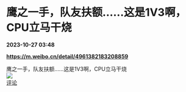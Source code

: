 # 鹰之一手，队友扶额……这是1V3啊，CPU立马干烧

**2023-10-27 03:48**

**https://m.weibo.cn/detail/4961382183208859**

鹰之一手，队友扶额……这是1V3啊，CPU立马干烧  
![](https://img3.chouti.com/CHOUTI_231027_4D331D7706474510940AA24855E2F585.gif)  
[评论](https://m.chouti.com/link/40419121)